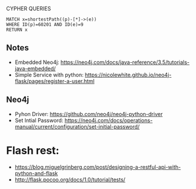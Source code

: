 

CYPHER QUERIES

	MATCH x=shortestPath((p)-[*]->(e))
	WHERE ID(p)=60201 AND ID(e)=9
	RETURN x



## Notes

- Embedded Neo4j: https://neo4j.com/docs/java-reference/3.5/tutorials-java-embedded/
- Simple Service with python: https://nicolewhite.github.io/neo4j-flask/pages/register-a-user.html



## Neo4j

- Pyhon Driver: https://github.com/neo4j/neo4j-python-driver
- Set Intial Password: https://neo4j.com/docs/operations-manual/current/configuration/set-initial-password/


# Flash rest: 

- https://blog.miguelgrinberg.com/post/designing-a-restful-api-with-python-and-flask
- http://flask.pocoo.org/docs/1.0/tutorial/tests/
